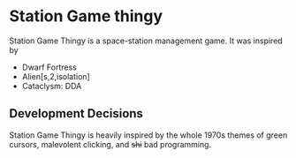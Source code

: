 # Station Game thingy

Station Game Thingy is a space-station management game. It was inspired by
- Dwarf Fortress
- Alien[s,2,isolation]
- Cataclysm: DDA

## Development Decisions
Station Game Thingy is heavily inspired by the whole 1970s themes of green cursors, 
malevolent clicking, and ~~shi~~ bad programming.



